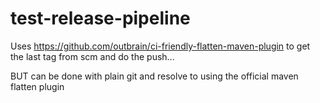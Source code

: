 # test-release-pipeline

Uses https://github.com/outbrain/ci-friendly-flatten-maven-plugin to get the last tag from scm and do the push...

BUT can be done with plain git and resolve to using the official maven flatten plugin
